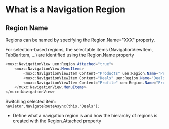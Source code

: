 # What is a Navigation Region

## Region Name

Regions can be named by specifying the Region.Name="XXX" property. 

For selection-based regions, the selectable items (NavigationViewItem, TabBarItem, …) are identified using the Region.Name property

```csharp
<muxc:NavigationView uen:Region.Attached="true">
	<muxc:NavigationView.MenuItems>
		<muxc:NavigationViewItem Content="Products" uen:Region.Name="Products" />
		<muxc:NavigationViewItem Content="Deals" uen:Region.Name="Deals" />
		<muxc:NavigationViewItem Content="Profile" uen:Region.Name="Profile" />
	</muxc:NavigationView.MenuItems>
</muxc:NavigationView>
```

Switching selected item:  
	`naviator.NavigateRouteAsync(this,"Deals");`





- Define what a navigation region is and how the hierarchy of regions is created with the Region.Attached property

